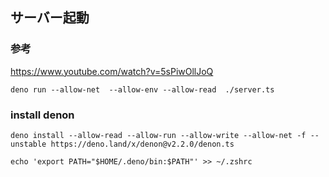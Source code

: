 ## サーバー起動

### 参考
https://www.youtube.com/watch?v=5sPiwOllJoQ

```shell
deno run --allow-net  --allow-env --allow-read  ./server.ts 
```


### install denon 
```shell
deno install --allow-read --allow-run --allow-write --allow-net -f --unstable https://deno.land/x/denon@v2.2.0/denon.ts

echo 'export PATH="$HOME/.deno/bin:$PATH"' >> ~/.zshrc
```